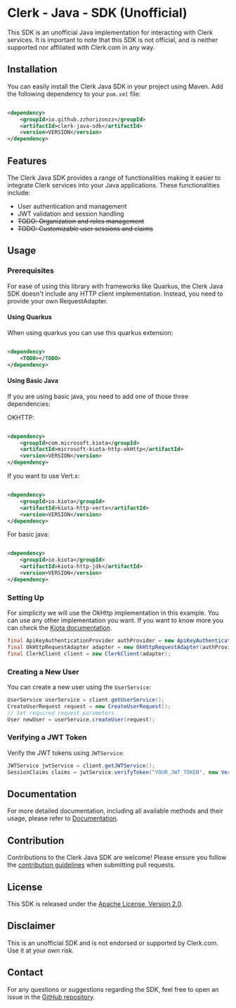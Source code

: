 # Clerk - Java - SDK (Unofficial)

This SDK is an unofficial Java implementation for interacting with Clerk services. It is important to note that this SDK
is not official, and is neither supported nor affiliated with Clerk.com in any way.

## Installation

You can easily install the Clerk Java SDK in your project using Maven. Add the following dependency to your `pom.xml`
file:

```xml

<dependency>
    <groupId>io.github.zzhorizonzz</groupId>
    <artifactId>clerk-java-sdk</artifactId>
    <version>VERSION</version>
</dependency>

```

## Features

The Clerk Java SDK provides a range of functionalities
making it easier to integrate Clerk services into your Java applications.
These functionalities include:

- User authentication and management
- JWT validation and session handling
- ~~TODO: Organization and roles management~~
- ~~TODO: Customizable user sessions and claims~~

## Usage

### Prerequisites

For ease of using this library with frameworks like Quarkus, the Clerk Java SDK doesn't include any HTTP client
implementation. Instead, you need to provide your own RequestAdapter.

#### Using Quarkus

When using quarkus you can use this quarkus extension:

```xml

<dependency>
    <TODO></TODO>
</dependency>

```

#### Using Basic Java

If you are using basic java, you need to add one of those three dependencies:

OKHTTP:

```xml

<dependency>
    <groupId>com.microsoft.kiota</groupId>
    <artifactId>microsoft-kiota-http-okHttp</artifactId>
    <version>VERSION</version>
</dependency>

```

If you want to use Vert.x:

```xml

<dependency>
    <groupId>io.kiota</groupId>
    <artifactId>kiota-http-vertx</artifactId>
    <version>VERSION</version>
</dependency>

```

For basic java:

```xml

<dependency>
    <groupId>io.kiota</groupId>
    <artifactId>kiota-http-jdk</artifactId>
    <version>VERSION</version>
</dependency>

```

### Setting Up

For simplicity we will use the OkHttp implementation in this example. You can use any other implementation you want. If
you want to know more you can check
the [Kiota documentation](https://learn.microsoft.com/en-us/openapi/kiota/quickstarts/java).

```java
final ApiKeyAuthenticationProvider authProvider = new ApiKeyAuthenticationProvider("token", "authorization", ApiKeyLocation.HEADER, "https://api.clerk.com/v1");
final OkHttpRequestAdapter adapter = new OkHttpRequestAdapter(authProvider);
final ClerkClient client = new ClerkClient(adapter);
```

### Creating a New User

You can create a new user using the `UserService`:

```java
UserService userService = client.getUserService();
CreateUserRequest request = new CreateUserRequest();
// Set required request parameters
User newUser = userService.createUser(request);
```

### Verifying a JWT Token

Verify the JWT tokens using `JWTService`:

```java
JWTService jwtService = client.getJWTService();
SessionClaims claims = jwtService.verifyToken("YOUR_JWT_TOKEN", new VerifyTokenOptions());
```

## Documentation

For more detailed documentation, including all available methods and their usage, please refer
to [Documentation](https://github.com/zZHorizonZz/clerk-java-sdk/wiki).

## Contribution

Contributions to the Clerk Java SDK are welcome! Please ensure you follow
the [contribution guidelines](LINK_TO_CONTRIBUTION_GUIDELINES) when submitting pull requests.

## License

This SDK is released under the [Apache License, Version 2.0](LICENSE).

## Disclaimer

This is an unofficial SDK and is not endorsed or supported by Clerk.com. Use it at your own risk.

## Contact

For any questions or suggestions regarding the SDK, feel free to open an issue in
the [GitHub repository](https://github.com/zZHorizonZz/clerk-java-sdk).
